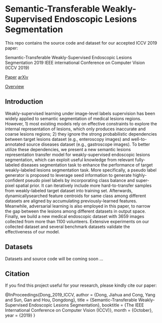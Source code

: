 # Semantic-Transferable Weakly-Supervised Endoscopic Lesions Segmentation

This repo contains the source code and dataset for our accepted ICCV 2019 paper:

Semantic-Transferable Weakly-Supervised Endoscopic Lesions Segmentation
2019 IEEE international Conference on Computer Vision (ICCV 2019)

[Paper](http://openaccess.thecvf.com/content_ICCV_2019/papers/Dong_Semantic-Transferable_Weakly-Supervised_Endoscopic_Lesions_Segmentation_ICCV_2019_paper.pdf) [arXiv](https://arxiv.org/pdf/1908.07669.pdf) 

[Overview](https://www.jianshu.com/p/fd1c260cd347)

## Introduction
Weakly-supervised learning under image-level labels supervision has been widely applied to semantic segmentation of medical lesions regions. However, 1) most existing
models rely on effective constraints to explore the internal
representation of lesions, which only produces inaccurate
and coarse lesions regions; 2) they ignore the strong probabilistic dependencies between target lesions dataset (e.g.,
enteroscopy images) and well-to-annotated source diseases
dataset (e.g., gastroscope images). To better utilize these
dependencies, we present a new semantic lesions representation transfer model for weakly-supervised endoscopic
lesions segmentation, which can exploit useful knowledge
from relevant fully-labeled diseases segmentation task to
enhance the performance of target weakly-labeled lesions
segmentation task. More specifically, a pseudo label generator is proposed to leverage seed information to generate
highly-confident pseudo pixel labels by incorporating class
balance and super-pixel spatial prior. It can iteratively include more hard-to-transfer samples from weakly-labeled
target dataset into training set. Afterwards, dynamicallysearched feature centroids for same class among different
datasets are aligned by accumulating previously-learned
features. Meanwhile, adversarial learning is also employed
in this paper, to narrow the gap between the lesions among
different datasets in output space. Finally, we build a
new medical endoscopic dataset with 3659 images collected
from more than 1100 volunteers. Extensive experiments on
our collected dataset and several benchmark datasets validate the effectiveness of our model.

## Datasets
Datasets and source code will be coming soon ...



## Citation
If you find this project useful for your research, please kindly cite our paper:

@InProceedings{Dong_2019_ICCV,
author = {Dong, Jiahua and Cong, Yang and Sun, Gan and Hou, Dongdong},
title = {Semantic-Transferable Weakly-Supervised Endoscopic Lesions Segmentation},
booktitle = {The IEEE International Conference on Computer Vision (ICCV)},
month = {October},
year = {2019}
}





